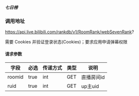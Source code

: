 ##### 七日榜

### 调用地址

https://api.live.bilibili.com/rankdb/v1/RoomRank/webSevenRank?

需要 Cookies 并验证登录状态(Cookies)；要求应用申请弹幕权限

#### 请求参数
| 字段       | 必选    |传递方式| 类型     | 说明                                       |
| -------- | ----- | ------|--------| ---------------------------------------- |
| roomid      | true  | int    |GET| 直播房间id                                      |
| ruid        | true  | int    |GET| up主uid                                     |
